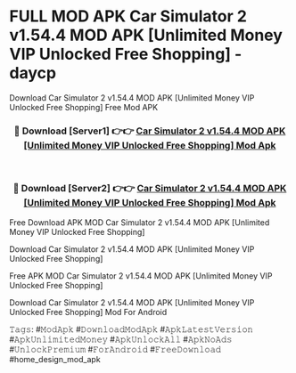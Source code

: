 # FULL MOD APK Car Simulator 2 v1.54.4 MOD APK [Unlimited Money VIP Unlocked Free Shopping] - daycp
Download Car Simulator 2 v1.54.4 MOD APK [Unlimited Money VIP Unlocked Free Shopping] Free Mod APK

<div align="center">
<h3>🔴 Download [Server1] 👉👉 <a href="https://apk-comot.site?title=Car_Simulator_2_v1.54.4_MOD_APK_[Unlimited_Money_VIP_Unlocked_Free_Shopping]">Car Simulator 2 v1.54.4 MOD APK [Unlimited Money VIP Unlocked Free Shopping] Mod Apk</a></h3><br>

<h3>🔴 Download [Server2] 👉👉 <a href="https://apk-comot.site?title=Car_Simulator_2_v1.54.4_MOD_APK_[Unlimited_Money_VIP_Unlocked_Free_Shopping]">Car Simulator 2 v1.54.4 MOD APK [Unlimited Money VIP Unlocked Free Shopping] Mod Apk</a></h3>
</div>


Free Download APK MOD Car Simulator 2 v1.54.4 MOD APK [Unlimited Money VIP Unlocked Free Shopping]

Download Car Simulator 2 v1.54.4 MOD APK [Unlimited Money VIP Unlocked Free Shopping] 

Free APK MOD Car Simulator 2 v1.54.4 MOD APK [Unlimited Money VIP Unlocked Free Shopping] 

Download Car Simulator 2 v1.54.4 MOD APK [Unlimited Money VIP Unlocked Free Shopping] Mod For Android

𝚃𝚊𝚐𝚜: #𝙼𝚘𝚍𝙰𝚙𝚔 #𝙳𝚘𝚠𝚗𝚕𝚘𝚊𝚍𝙼𝚘𝚍𝙰𝚙𝚔 #𝙰𝚙𝚔𝙻𝚊𝚝𝚎𝚜𝚝𝚅𝚎𝚛𝚜𝚒𝚘𝚗 #𝙰𝚙𝚔𝚄𝚗𝚕𝚒𝚖𝚒𝚝𝚎𝚍𝙼𝚘𝚗𝚎𝚢 #𝙰𝚙𝚔𝚄𝚗𝚕𝚘𝚌𝚔𝙰𝚕𝚕 #𝙰𝚙𝚔𝙽𝚘𝙰𝚍𝚜 #𝚄𝚗𝚕𝚘𝚌𝚔𝙿𝚛𝚎𝚖𝚒𝚞𝚖 #𝙵𝚘𝚛𝙰𝚗𝚍𝚛𝚘𝚒𝚍 #𝙵𝚛𝚎𝚎𝙳𝚘𝚠𝚗𝚕𝚘𝚊𝚍 #home_design_mod_apk